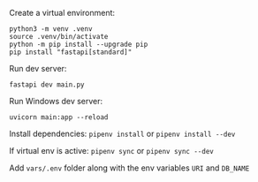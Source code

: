 Create a virtual environment:
```
python3 -m venv .venv
source .venv/bin/activate
python -m pip install --upgrade pip
pip install "fastapi[standard]"
```

Run dev server:
```
fastapi dev main.py
```

Run Windows dev server:
```
uvicorn main:app --reload
```

Install dependencies:
`pipenv install` or `pipenv install --dev`

If virtual env is active: `pipenv sync` or `pipenv sync --dev`

Add `vars/.env` folder along with the env variables `URI` and `DB_NAME`